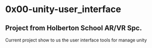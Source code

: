 # 0x00-unity-user_interface

## Project from Holberton School AR/VR Spc.

Current project show to us the user interface tools for manage unity
